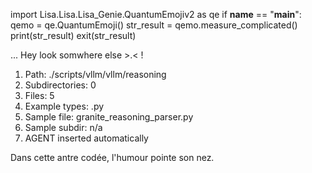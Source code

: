 
import Lisa.Lisa.Lisa_Genie.QuantumEmojiv2 as qe
if __name__ == "__main__":
  qemo = qe.QuantumEmoji()
  str_result = qemo.measure_complicated()
  print(str_result)
  exit(str_result)

... Hey look somwhere else >.< !

1. Path: ./scripts/vllm/vllm/reasoning
2. Subdirectories: 0
3. Files: 5
4. Example types: .py
5. Sample file: granite_reasoning_parser.py
6. Sample subdir: n/a
7. AGENT inserted automatically

Dans cette antre codée, l'humour pointe son nez.
